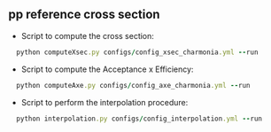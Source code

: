 ## pp reference cross section

- Script to compute the cross section:
```ruby
  python computeXsec.py configs/config_xsec_charmonia.yml --run
  ```
- Script to compute the Acceptance x Efficiency:
```ruby
  python computeAxe.py configs/config_axe_charmonia.yml --run
  ```
- Script to perform the interpolation procedure:
```ruby
  python interpolation.py configs/config_interpolation.yml --run
  ```
